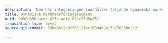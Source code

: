```yaml
---
description: 'Den här integreringen innehåller följande dynamiska marknadsföringssegment '
title: Dynamiska marknadsföringssegment
uuid: 0090b356-aced-423e-aefe-61ce23d5a86f
translation-type: tm+mt
source-git-commit: 16ba0b12e0f70112f4c10804d0a13c278388ecc2

---
```




